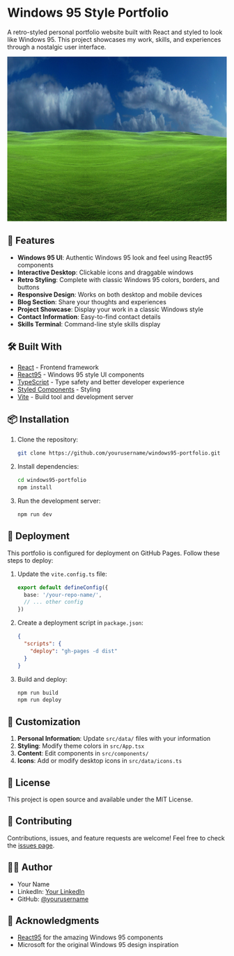# Windows 95 Style Portfolio

A retro-styled personal portfolio website built with React and styled to look like Windows 95. This project showcases my work, skills, and experiences through a nostalgic user interface.

![Portfolio Preview](imagen.jpg)

## 🚀 Features

- **Windows 95 UI**: Authentic Windows 95 look and feel using React95 components
- **Interactive Desktop**: Clickable icons and draggable windows
- **Retro Styling**: Complete with classic Windows 95 colors, borders, and buttons
- **Responsive Design**: Works on both desktop and mobile devices
- **Blog Section**: Share your thoughts and experiences
- **Project Showcase**: Display your work in a classic Windows style
- **Contact Information**: Easy-to-find contact details
- **Skills Terminal**: Command-line style skills display

## 🛠️ Built With

- [React](https://reactjs.org/) - Frontend framework
- [React95](https://github.com/arturbien/React95) - Windows 95 style UI components
- [TypeScript](https://www.typescriptlang.org/) - Type safety and better developer experience
- [Styled Components](https://styled-components.com/) - Styling
- [Vite](https://vitejs.dev/) - Build tool and development server

## 📦 Installation

1. Clone the repository:
   ```bash
   git clone https://github.com/yourusername/windows95-portfolio.git
   ```

2. Install dependencies:
   ```bash
   cd windows95-portfolio
   npm install
   ```

3. Run the development server:
   ```bash
   npm run dev
   ```

## 🚀 Deployment

This portfolio is configured for deployment on GitHub Pages. Follow these steps to deploy:

1. Update the `vite.config.ts` file:
   ```typescript
   export default defineConfig({
     base: '/your-repo-name/',
     // ... other config
   })
   ```

2. Create a deployment script in `package.json`:
   ```json
   {
     "scripts": {
       "deploy": "gh-pages -d dist"
     }
   }
   ```

3. Build and deploy:
   ```bash
   npm run build
   npm run deploy
   ```

## 🎨 Customization

1. **Personal Information**: Update `src/data/` files with your information
2. **Styling**: Modify theme colors in `src/App.tsx`
3. **Content**: Edit components in `src/components/`
4. **Icons**: Add or modify desktop icons in `src/data/icons.ts`

## 📝 License

This project is open source and available under the MIT License.

## 🤝 Contributing

Contributions, issues, and feature requests are welcome! Feel free to check the [issues page](https://github.com/yourusername/windows95-portfolio/issues).

## 👨‍💻 Author

- Your Name
- LinkedIn: [Your LinkedIn](https://linkedin.com/in/yourusername)
- GitHub: [@yourusername](https://github.com/yourusername)

## 🙏 Acknowledgments

- [React95](https://github.com/arturbien/React95) for the amazing Windows 95 components
- Microsoft for the original Windows 95 design inspiration
